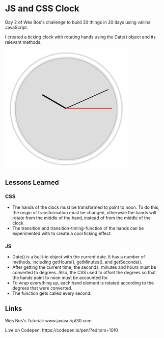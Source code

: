 # JS and CSS Clock

<p>Day 2 of Wes Bos's challenge to build 30 things in 30 days using vallina JavaScript.</p>

<p>I created a ticking clock with rotating hands using the Date() object and its relevant methods.</p>

<img src="clock.png">

<h2>Lessons Learned</h2>
<h3>CSS</h3>
<ul>
  <li>The hands of the clock must be transformed to point to noon. To do this, the origin of transformation must be changed, otherwsie the hands will rotate from the middle of the hand, instead of from the middle of the clock.</li>
  <li>The transition and transition-timing-function of the hands can be experimented with to create a cool ticking effect.</li>
</ul>

<h3>JS</h3>
<ul>
  <li>Date() is a built-in object with the current date. It has a number of methods, including getHours(), getMinutes(), and getSeconds().</li>
  <li>After getting the current time, the seconds, minutes and hours must be converted to degrees. Also, the CSS used to offset the degrees so that the hands point to noon must be accounted for.</li>
  <li>To wrap everything up, each hand element is rotated according to the degrees that were converted.</li>
  <li>The function gets called every second.
</ul>

<h2>Links</h2>
<p>Wes Bos's Tutorial: www.javascript30.com</p>
<p>Live on Codepen: https://codepen.io/pen/?editors=1010</p>
